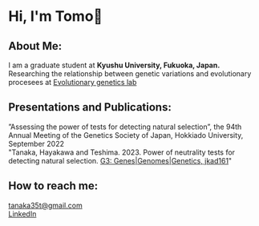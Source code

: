 # Hi, I'm Tomo:wave:

## About Me:
I am a graduate student at **Kyushu University, Fukuoka, Japan.**  
Researching the relationship between genetic variations and evolutionary procesees at [Evolutionary genetics lab](http://www.biology.kyushu-u.ac.jp/~kteshima/)

## Presentations and Publications:
”Assessing the power of tests for detecting natural selection”, the 94th Annual Meeting of the Genetics Society of Japan, Hokkiado University, September 2022  
"Tanaka, Hayakawa and Teshima. 2023. Power of neutrality tests for detecting natural selection. [G3: Genes|Genomes|Genetics, jkad161](https://doi.org/10.1093/g3journal/jkad161)"  



## How to reach me:
tanaka35t@gmail.com  
[LinkedIn](www.linkedin.com/in/ttomo3535)


<!--
**ttomo3535/ttomo3535** is a ✨ _special_ ✨ repository because its `README.md` (this file) appears on your GitHub profile.

Here are some ideas to get you started:

- 🔭 I’m currently working on ...
- 🌱 I’m currently learning ...
- 👯 I’m looking to collaborate on ...
- 🤔 I’m looking for help with ...
- 💬 Ask me about ...
- 📫 How to reach me: ...
- 😄 Pronouns: ...
- ⚡ Fun fact: ...
-->
